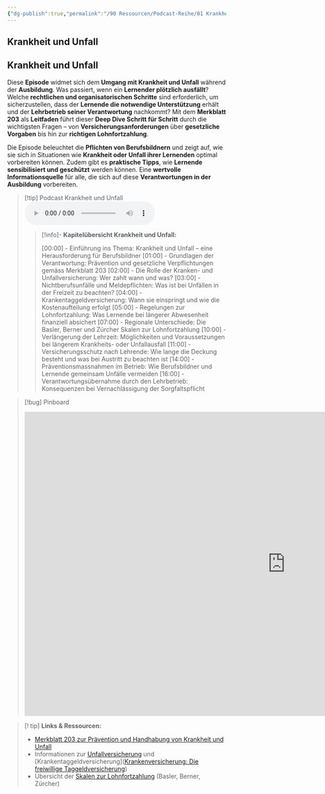 ```yaml
---
{"dg-publish":true,"permalink":"/90 Ressourcen/Podcast-Reihe/01 Krankheit und Unfall/"}
---
```


## Krankheit und Unfall

## **Krankheit und Unfall**

Diese **Episode** widmet sich dem **Umgang mit Krankheit und Unfall** während der **Ausbildung**. Was passiert, wenn ein **Lernender plötzlich ausfällt**? Welche **rechtlichen und organisatorischen Schritte** sind erforderlich, um sicherzustellen, dass der **Lernende die notwendige Unterstützung** erhält und der **Lehrbetrieb seiner Verantwortung** nachkommt? Mit dem **Merkblatt 203** als **Leitfaden** führt dieser **Deep Dive Schritt für Schritt** durch die wichtigsten Fragen – von **Versicherungsanforderungen** über **gesetzliche Vorgaben** bis hin zur **richtigen Lohnfortzahlung**.

Die Episode beleuchtet die **Pflichten von Berufsbildnern** und zeigt auf, wie sie sich in Situationen wie **Krankheit oder Unfall ihrer Lernenden** optimal vorbereiten können. Zudem gibt es **praktische Tipps**, wie **Lernende sensibilisiert und geschützt** werden können. Eine **wertvolle Informationsquelle** für alle, die sich auf diese **Verantwortungen in der Ausbildung** vorbereiten.

>[!tip] Podcast Krankheit und Unfall 
><audio controls><source src="https://raw.githubusercontent.com/bbk-bbw/audio/main/podcast/BBK_MB_Krankheit_Unfall.mp3" type="audio/mpeg">Your browser does not support the audio element.</audio>
>>[!info]- **Kapitelübersicht Krankheit und Unfall:**
>>
>>[00:00] - Einführung ins Thema: Krankheit und Unfall – eine Herausforderung für Berufsbildner
>>[01:00] - Grundlagen der Verantwortung: Prävention und gesetzliche Verpflichtungen gemäss Merkblatt 203
>>[02:00] - Die Rolle der Kranken- und Unfallversicherung: Wer zahlt wann und was?
>>[03:00] - Nichtberufsunfälle und Meldepflichten: Was ist bei Unfällen in der Freizeit zu beachten?
>>[04:00] - Krankentaggeldversicherung: Wann sie einspringt und wie die Kostenaufteilung erfolgt
>>[05:00] - Regelungen zur Lohnfortzahlung: Was Lernende bei längerer Abwesenheit finanziell absichert
>>[07:00] - Regionale Unterschiede: Die Basler, Berner und Zürcher Skalen zur Lohnfortzahlung
>>[10:00] - Verlängerung der Lehrzeit: Möglichkeiten und Voraussetzungen bei längerem Krankheits- oder Unfallausfall
>>[11:00] - Versicherungsschutz nach Lehrende: Wie lange die Deckung besteht und was bei Austritt zu beachten ist
>>[14:00] - Präventionsmassnahmen im Betrieb: Wie Berufsbildner und Lernende gemeinsam Unfälle vermeiden
>>[16:00] - Verantwortungsübernahme durch den Lehrbetrieb: Konsequenzen bei Vernachlässigung der Sorgfaltspflicht

>[!bug] Pinboard
><iframe src="https://tools.fobizz.com/pinboard/public_boards/7482d954-fce4-4692-a712-dab003716955?token=1b4e27d98d6b1d4d40b6913435d2dd00" style="border:0px #ffffff none;" name="myiFrame" scrolling="no" frameborder="1" marginheight="0px" marginwidth="0px" height="700px" width="1200px" allowfullscreen></iframe>

>[! tip] **Links & Ressourcen:**
>- [Merkblatt 203 zur Prävention und Handhabung von Krankheit und Unfall](https://www.berufsbildung.ch/de/dokumente/merkblatt-203-krankheit-und-unfall)
>- Informationen zur [Unfallversicherung]([Unfallversicherung](https://www.bag.admin.ch/bag/de/home/versicherungen/unfallversicherung.html)) und [Krankentaggeldversicherung]([Krankenversicherung: Die freiwillige Taggeldversicherung](https://www.bag.admin.ch/bag/de/home/versicherungen/krankenversicherung/krankenversicherung-versicherte-mit-wohnsitz-in-der-schweiz/freiwillige-taggeldversicherung.html))
>- Übersicht der [Skalen zur Lohnfortzahlung](https://www.trabeco.ch/fileadmin/media/downloads/Mitarbeiter/KMU_Portal_Berner_Skala.pdf) (Basler, Berner, Zürcher)

